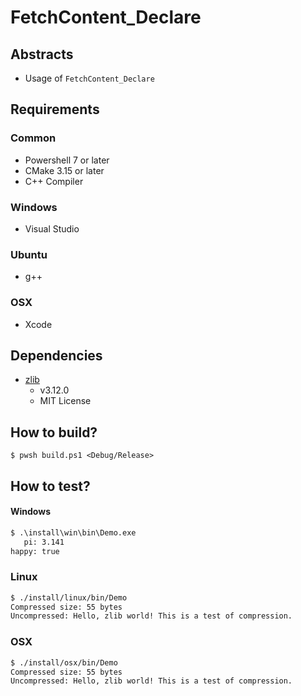 # FetchContent_Declare

## Abstracts

* Usage of `FetchContent_Declare`

## Requirements

### Common

* Powershell 7 or later
* CMake 3.15 or later
* C++ Compiler

### Windows

* Visual Studio

### Ubuntu

* g++

### OSX

* Xcode

## Dependencies

* [zlib](https://github.com/nlohmann/json)
  * v3.12.0
  * MIT License

## How to build?

````shell
$ pwsh build.ps1 <Debug/Release>
````

## How to test?

#### Windows

````bat
$ .\install\win\bin\Demo.exe
   pi: 3.141
happy: true
````

### Linux

````bash
$ ./install/linux/bin/Demo
Compressed size: 55 bytes
Uncompressed: Hello, zlib world! This is a test of compression.
````

### OSX

````bash
$ ./install/osx/bin/Demo
Compressed size: 55 bytes
Uncompressed: Hello, zlib world! This is a test of compression.
````
